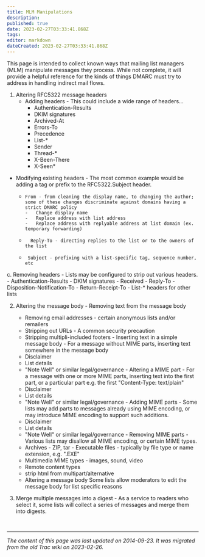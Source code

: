 ```yaml
---
title: MLM Manipulations
description: 
published: true
date: 2023-02-27T03:33:41.868Z
tags: 
editor: markdown
dateCreated: 2023-02-27T03:33:41.868Z
---
```


 This page is intended to collect known ways that mailing list managers (MLM) manipulate messages they process. While not complete, it will provide a helpful reference for the kinds of things DMARC must try to address in handling indirect mail flows.

1. Altering RFC5322 message headers
   -   Adding headers - This could include a wide range of headers...
       -  Authentication-Results
         -  DKIM signatures
         -    Archived-At
         -    Errors-To
         -    Precedence
         -    List-*
         -    Sender
         -    Thread-*
         -    X-Been-There
         -    X-Seen* 
  -  Modifying existing headers - The most common example would be adding a tag or prefix to the RFC5322.Subject header.
       -     From - from cleaning the display name, to changing the author; some of these changes discriminate against domains having a strict DMARC policy
             -   Change display name
             -   Replace address with list address
             -   Replace address with replyable address at list domain (ex. temporary forwarding) 
     -       Reply-To - directing replies to the list or to the owners of the list
      -      Subject - prefixing with a list-specific tag, sequence number, etc 
   c.     Removing headers - Lists may be configured to strip out various headers.
    -   Authentication-Results
    -  DKIM signatures
    -    Received
    -    Reply-To
      -    Disposition-Notification-To
      -    Return-Receipt-To
      -     List-* headers for other lists 

 2.   Altering the message body
     -   Removing text from the message body
        -    Removing email addresses - certain anonymous lists and/or remailers
        -    Stripping out URLs - A common security precaution
        -    Stripping multipli-included footers 
     -   Inserting text in a simple message body - For a message without MIME parts, inserting text somewhere in the message body
        -    Disclaimer
        -    List details
         -   "Note Well" or similar legal/governance 
    -    Altering a MIME part - For a message with one or more MIME parts, inserting text into the first part, or a particular part e.g. the first "Content-Type: text/plain"
         -   Disclaimer
         -   List details
         -   "Note Well" or similar legal/governance 
     -   Adding MIME parts - Some lists may add parts to messages already using MIME encoding, or may introduce MIME encoding to support such additions.
         -   Disclaimer
         -   List details
         -   "Note Well" or similar legal/governance 
     -   Removing MIME parts - Various lists may disallow all MIME encoding, or certain MIME types.
        -    Archives - ZIP, tar
          -  Executable files - typically by file type or name extension, e.g. ".EXE"
         -   Multimedia MIME types - images, sound, video
         -   Remote content types
         -   strip html from multipart/alternative 
      -  Altering a message body
            Some lists allow moderators to edit the message body for list specific reasons 

3.    Merge multiple messages into a digest - As a service to readers who select it, some lists will collect a series of messages and merge them into digests. 

&nbsp;
&nbsp;
&nbsp;

---

*The content of this page was last updated on 2014-09-23. It was migrated from the old Trac wiki on 2023-02-26.*